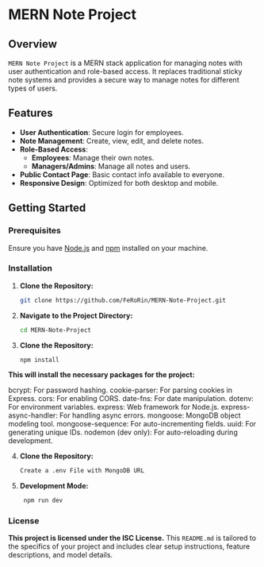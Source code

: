 # MERN Note Project

## Overview

`MERN Note Project` is a MERN stack application for managing notes with user authentication and role-based access. It replaces traditional sticky note systems and provides a secure way to manage notes for different types of users.

## Features

- **User Authentication**: Secure login for employees.
- **Note Management**: Create, view, edit, and delete notes.
- **Role-Based Access**:
  - **Employees**: Manage their own notes.
  - **Managers/Admins**: Manage all notes and users.
- **Public Contact Page**: Basic contact info available to everyone.
- **Responsive Design**: Optimized for both desktop and mobile.

## Getting Started

### Prerequisites

Ensure you have [Node.js](https://nodejs.org) and [npm](https://www.npmjs.com) installed on your machine.

### Installation

1. **Clone the Repository:**

   ```bash
   git clone https://github.com/FeRoRin/MERN-Note-Project.git

2. **Navigate to the Project Directory:**

   ```bash
   cd MERN-Note-Project

3. **Clone the Repository:**

   ```bash
   npm install
   
**This will install the necessary packages for the project:**

bcrypt: For password hashing.
cookie-parser: For parsing cookies in Express.
cors: For enabling CORS.
date-fns: For date manipulation.
dotenv: For environment variables.
express: Web framework for Node.js.
express-async-handler: For handling async errors.
mongoose: MongoDB object modeling tool.
mongoose-sequence: For auto-incrementing fields.
uuid: For generating unique IDs.
nodemon (dev only): For auto-reloading during development.

4. **Clone the Repository:**
   ```bash
   Create a .env File with MongoDB URL

5. **Development Mode:**
   ```bash
    npm run dev

### License
**This project is licensed under the ISC License.**
This `README.md` is tailored to the specifics of your project and includes clear setup instructions, feature descriptions, and model details.


